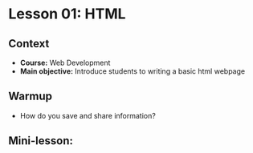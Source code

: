 # Lesson 01: HTML

## Context
* **Course:** Web Development
* **Main objective:** Introduce students to writing a basic html webpage

## Warmup
* How do you save and share information?

## Mini-lesson: